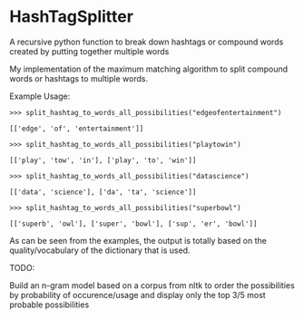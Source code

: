HashTagSplitter
===============

A recursive python function to break down hashtags or compound words created by putting together multiple words

My implementation of the maximum matching algorithm to split compound words or hashtags to multiple words.




Example Usage:

`>>> split_hashtag_to_words_all_possibilities("edgeofentertainment")`

`[['edge', 'of', 'entertainment']]`

`>>> split_hashtag_to_words_all_possibilities("playtowin")`

`[['play', 'tow', 'in'], ['play', 'to', 'win']]`

`>>> split_hashtag_to_words_all_possibilities("datascience")`

`[['data', 'science'], ['da', 'ta', 'science']]`

`>>> split_hashtag_to_words_all_possibilities("superbowl")`

`[['superb', 'owl'], ['super', 'bowl'], ['sup', 'er', 'bowl']]`



As can be seen from the examples, the output is totally based on the quality/vocabulary of the dictionary that is used.


TODO:

Build an n-gram model based on a corpus from nltk to order the possibilities by probability of occurence/usage and display only the top 3/5 most probable possibilities
